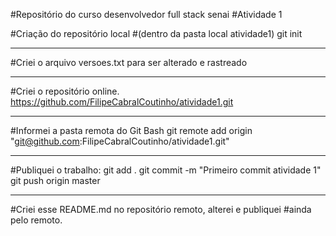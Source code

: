#Repositório do curso desenvolvedor full stack senai
#Atividade 1

#Criação do repositório local 
#(dentro da pasta local atividade1)
git init

--------------------------------------------------------------------------

#Criei o arquivo versoes.txt para ser alterado e rastreado

--------------------------------------------------------------------------

#Criei o repositório online.
https://github.com/FilipeCabralCoutinho/atividade1.git

--------------------------------------------------------------------------

#Informei a pasta remota do Git Bash
git remote add origin "git@github.com:FilipeCabralCoutinho/atividade1.git"

--------------------------------------------------------------------------

#Publiquei o trabalho:
git add .
git commit -m "Primeiro commit atividade 1"
git push origin master

--------------------------------------------------------------------------

#Criei esse README.md no repositório remoto, alterei e publiquei
#ainda pelo remoto.
